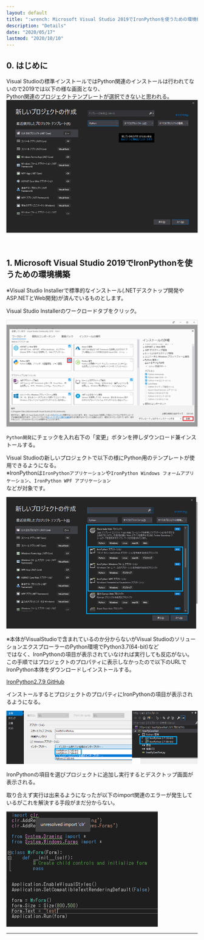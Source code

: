 ```yaml
---
layout: default
title: ":wrench: Microsoft Visual Studio 2019でIronPythonを使うための環境構築"
description: "Details"
date: "2020/05/17"
lastmod: "2020/10/10"
---
```


## 0. はじめに

Visual Studioの標準インストールではPython関連のインストールは行われてないので2019では以下の様な画面となり、  
Python関連のプロジェクトテンプレートが選択できないと思われる。  
![0-1](VsAddInst/VsPythonInstall0s.png)  

<br />

## 1. Microsoft Visual Studio 2019でIronPythonを使うための環境構築

※Visual Studio Installerで標準的なインストール(.NETデスクトップ開発やASP.NETとWeb開発)が済んでいるものとします。  

Visual Studio Installerのワークロードタブをクリック。 

![1-1](VsAddInst/VsPythonInstalls.png)

`Python開発`にチェックを入れ右下の「変更」ボタンを押しダウンロード兼インストールする。  

Visual Studioの新しいプロジェクトで以下の様にPython用のテンプレートが使用できるようになる。  
※IronPythonは`IronPythonアプリケーション`や`IronPython Windows フォームアプリケーション`、`IronPython WPF アプリケーション`  
などが対象です。  

![1-2](VsAddInst/VsPythonInstall2s.png)

※本体がVisualStudioで含まれているのか分からないがVisual StudioのソリューションエクスプローラーのPython環境でPython3.7(64-bit)など  
ではなく、IronPythonの項目が表示されていなければ実行しても反応がない。  
この手順ではプロジェクトのプロパティに表示しなかったので以下のURLでIronPython本体をダウンロードしインストールする。  

[IronPython2.7.9 GitHub](https://github.com/IronLanguages/ironpython2/releases/tag/ipy-2.7.9)  

インストールするとプロジェクトのプロパティにIronPythonの項目が表示されるようになる。

![1-3](VsAddInst/VsPythonInstall3s.png)  

IronPythonの項目を選びプロジェクトに追加し実行するとデスクトップ画面が表示される。  

取り合えず実行は出来るようになったが以下のimport関連のエラーが発生しているがこれを解決する手段がまだ分からない。  

![1-4](VsAddInst/VsPythonInstall4.png)  

* * *
